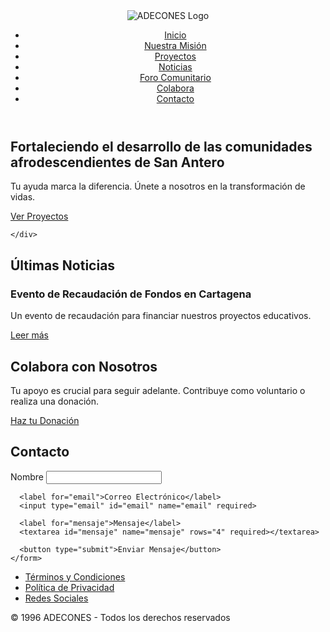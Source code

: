 <!DOCTYPE html>
<html lang="es">

<head>
  <meta charset="UTF-8">
  <meta name="viewport" content="width=device-width, initial-scale=1.0">
  <meta http-equiv="X-UA-Compatible" content="ie=edge">
  <title>ADECONES - Asociación por los Derechos de las Comunidades Negras de San Antero</title>
  <link rel="stylesheet" href="styles.css">
</head>

<body>
  <!-- Encabezado -->
  <header class="header">
    <div class="logo">
      <img src="logo.png" alt="ADECONES Logo">
    </div>
    <nav class="nav">
      <ul>
        <li><a href="#">Inicio</a></li>
        <li><a href="#">Nuestra Misión</a></li>
        <li><a href="#">Proyectos</a></li>
        <li><a href="#">Noticias</a></li>
        <li><a href="#">Foro Comunitario</a></li>
        <li><a href="#">Colabora</a></li>
        <li><a href="#">Contacto</a></li>
      </ul>
    </nav>
  </header>

  <!-- Sección de Banner -->
  <section class="banner">
    <div class="banner-content">
      <h1>Fortaleciendo el desarrollo de las comunidades afrodescendientes de San Antero</h1>
      <p>Tu ayuda marca la diferencia. Únete a nosotros en la transformación de vidas.</p>
      <a href="#proyectos" class="cta-btn">Ver Proyectos</a>
    </div>
  </section>

  <!-- Sección de Proyectos -->

    </div>
  </section>

  <!-- Sección de Noticias -->
  <section class="noticias">
    <h2>Últimas Noticias</h2>
    <div class="noticia">
      <h3>Evento de Recaudación de Fondos en Cartagena</h3>
      <p>Un evento de recaudación para financiar nuestros proyectos educativos.</p>
      <a href="#">Leer más</a>
    </div>
  </section>

  <!-- Sección de Colaboración -->
  <section class="colabora">
    <h2>Colabora con Nosotros</h2>
    <p>Tu apoyo es crucial para seguir adelante. Contribuye como voluntario o realiza una donación.</p>
    <a href="#donaciones" class="cta-btn">Haz tu Donación</a>
  </section>

  <!-- Sección de Contacto -->
  <section id="contacto" class="contacto">
    <h2>Contacto</h2>
    <form action="#" method="POST">
      <label for="nombre">Nombre</label>
      <input type="text" id="nombre" name="nombre" required>

      <label for="email">Correo Electrónico</label>
      <input type="email" id="email" name="email" required>

      <label for="mensaje">Mensaje</label>
      <textarea id="mensaje" name="mensaje" rows="4" required></textarea>

      <button type="submit">Enviar Mensaje</button>
    </form>
  </section>

  <!-- Pie de Página -->
  <footer class="footer">
    <div class="footer-links">
      <ul>
        <li><a href="#">Términos y Condiciones</a></li>
        <li><a href="#">Política de Privacidad</a></li>
        <li><a href="#">Redes Sociales</a></li>
      </ul>
    </div>
    <p>&copy; 1996 ADECONES - Todos los derechos reservados</p>
  </footer>

</body>

</html>
